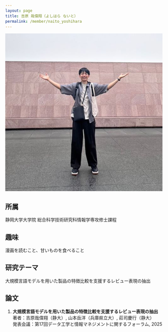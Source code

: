 ```yaml
---
layout: page
title: 吉原 哉偉翔（よしはら ないと）
permalink: /member/naito_yoshihara
---
```

![写真](/assets/img/members/naito_yoshihara.jpg "吉原")

## 所属
静岡大学大学院 総合科学技術研究科情報学専攻修士課程

## 趣味
漫画を読むこと、甘いものを食べること

## 研究テーマ
大規模言語モデルを用いた製品の特徴比較を支援するレビュー表現の抽出

## 論文
1. **大規模言語モデルを用いた製品の特徴比較を支援するレビュー表現の抽出**  
著者：吉原哉偉翔（静大）, 山本岳洋（兵庫県立大）, 莊司慶行（静大）    
発表会議：第17回データ工学と情報マネジメントに関するフォーラム, 2025
